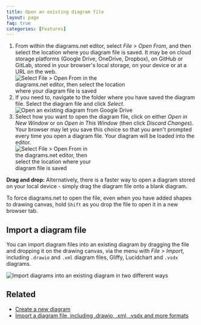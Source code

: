 ```yaml
---
title: Open an existing diagram file
layout: page
faq: true
categories: [Features]
---
```


1. From within the diagrams.net editor, select _File > Open From_, and then select the location where you diagram file is saved. It may be on cloud storage platforms (Google Drive, OneDrive, Dropbox), on GitHub or GitLab, stored in your browser's local storage, on your device or at a URL on the web. 
<br /><img src="/assets/img/blog/file-open-from.png" style="width=100%;max-width:300px;height:auto;" alt="Select File > Open From in the diagrams.net editor, then select the location where your diagram file is saved">
2. If you need to, navigate to the folder where you have saved the diagram file. Select the diagram file and click _Select_. 
<br /><img src="/assets/img/blog/google-drive-select-diagram-file-preview.png" style="width=100%;max-width:400px;height:auto;" alt="Open an existing diagram from Google Drive">
3. Select how you want to open the diagram file, click on either _Open in New Window_ or on _Open in This Window_ (then click _Discard Changes_). Your browser may let you save this choice so that you aren't prompted every time you open a diagram file. Your diagram will be loaded into the editor.
<br /><img src="/assets/img/blog/open-diagram-new-window.png" style="width=100%;max-width:200px;height:auto;" alt="Select File > Open From in the diagrams.net editor, then select the location where your diagram file is saved">

**Drag and drop:** Alternatively, there is a faster way to open a diagram stored on your local device - simply drag the diagram file onto a blank diagram.

To force diagrams.net to open the file, even when you have added shapes to drawing canvas, hold ``Shift`` as you drop the file to open it in a new browser tab. 

## Import a diagram file 

You can import diagram files into an existing diagram by dragging the file and dropping it on the drawing canvas, via the menu with _File > Import_, including ``.drawio`` and ``.xml`` diagram files, Gliffy, Lucidchart and ``.vsdx`` diagrams.

<img src="/assets/img/blog/import-file.gif" style="max-width:100%;height:auto;" alt="Import diagrams into an existing diagram in two different ways">

## Related

* [Create a new diagram](/doc/faq/new-diagram.html)
* [Import a diagram file, including .drawio, .xml, .vsdx and more formats](/doc/faq/import-diagram.html)